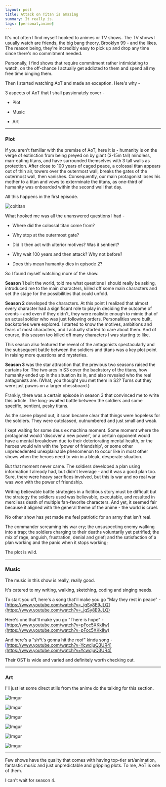 ```yaml
---
layout: post
title: Attack on Titan is amazing
summary: It really is.
tags: [personal,anime]
---
```


It's not often I find myself hooked to animes or TV shows. The TV shows I usually watch are friends, the big bang theory, Brooklyn 99 - and the likes. The reason being, they're incredibly easy to pick up and drop any time since there's no commitment needed.

Personally, I find shows that require commitment rather intimidating to watch, on the off-chance I actually get addicted to them and spend all my free time binging them.

Then I started watching AoT and made an exception. Here's why -

3 aspects of AoT that I shall passionately cover -
- Plot

- Music

- Art



---------------------------------------

### Plot

If you aren't familiar with the premise of AoT, here it is - humanity is on the verge of extinction from being preyed on by giant (3-15m tall) mindless, man-eating titans, and have surrounded themselves with 3 tall walls as protection. After close to 100 years of caged peace, a colossal titan appears out of thin air, towers over the outermost wall, breaks the gates of the outermost wall, then vanishes. Consequently, our main protagonist loses his mother to a titan and vows to exterminate the titans, as one-third of humanity was onboarded within the second wall that day.

All this happens in the first episode.


![coltitan](https://media.giphy.com/media/P4E6hPfaxxk6Q/giphy.gif)

What hooked me was all the unanswered questions I had -
- Where did the colossal titan come from?

- Why stop at the outermost gate?

- Did it then act with ulterior motives? Was it sentient?

- Why wait 100 years and then attack? Why not before?

- Does this mean humanity dies in episode 2?

So I found myself watching more of the show.

**Season 1** built the world, told me what questions I should really be asking, introduced me to the main characters, killed off some main characters and set the stage for the possibilities that could unfold.

**Season 2** developed the characters. At this point I realized that almost every character had a significant role to play in deciding the outcome of events - and even if they didn't, they were realistic enough to mimic that of an actual soldier who was just following orders. Personalities were built, backstories were explored. I started to know the motives, ambitions and fears of most characters, and I actually started to care about them. And of course, this season too killed off many characters I was starting to like.

This season also featured the reveal of the antagonists spectacularly and the subsequent battle between the soldiers and titans was a key plot point in raising more questions and mysteries.

**Season 3** was the star attraction that the previous two seasons raised the curtains for. The two arcs in S3 cover the backstory of the titans, how humanity ended up in the situation its in, and also revealed who the real antagonists are. (What, you thought you met them in S2? Turns out they were just pawns on a larger chessboard.)

Frankly, there was a certain episode in season 3 that convinced me to write this article. The long-awaited battle between the soldiers and some specific, sentient, pesky titans.

As the scene played out, it soon became clear that things were hopeless for the soldiers. They were outclassed, outnumbered and just small and weak.

I kept waiting for some deus ex machina moment. Some moment where the protagonist would 'discover a new power', or a certain opponent would have a mental breakdown due to their deteriorating mental health, or the heroes would win with the 'power of friendship', or some other unprecedented unexplainable phenomenon to occur like in most other shows when the heroes need to win in a bleak, desperate situation. 

But that moment never came. The soldiers developed a plan using information I already had, but didn't leverage - and it was a good plan too. Sure, there were heavy sacrifices involved, but this is war and no real war was won with the power of friendship. 

Writing believable battle strategies in a fictitious story must be difficult but the strategy the soldiers used was believable, executable, and resulted in merciless death of multiple fan-favorite characters. And yet, it seemed fair because it aligned with the general theme of the anime - the world is cruel. 

No other show has yet made me feel patriotic for an army that isn't real. 

The commander screaming his war cry; the unsuspecting enemy walking into a trap; the soldiers charging to their deaths voluntarily yet petrified; the mix of rage, anguish, frustration, denial and grief; and the satisfaction of a plan working and the panic when it stops working; 

The plot is wild.

-----------------------------------------

### Music

The music in this show is really, really good.

It's catered to my writing, walking, sketching, coding and singing needs.

To start you off, here's a song that'll make you go "May they rest in peace" - <span style="color:blue;">[https://www.youtube.com/watch?v=_jqSy8E9JLQ](https://www.youtube.com/watch?v=_jqSy8E9JLQ)</span>

Here's one that'll make you go "There is hope" - <span style="color:blue;">[https://www.youtube.com/watch?v=pFoc5XKkIIw](https://www.youtube.com/watch?v=pFoc5XKkIIw)</span>

And here's a "sh*t's gonna hit the roof" kinda song - <span style="color:blue;">[https://www.youtube.com/watch?v=YcwdjuQ3UR4](https://www.youtube.com/watch?v=YcwdjuQ3UR4)</span>


Their OST is wide and varied and definitely worth checking out.


--------------------------------------------

### Art

I'll just let some direct stills from the anime do the talking for this section.

![Imgur](https://i.imgur.com/T6ZnRRl.jpg)

![Imgur](https://i.imgur.com/zxRp6g7.jpg)

![Imgur](https://i.imgur.com/d2cn697.png)

![Imgur](https://i.imgur.com/TfzMEtQ.jpg)

![Imgur](https://i.imgur.com/Uci1PyD.jpg)

![Imgur](https://i.imgur.com/qgUNrG0.jpg)

-------------------------------------------------

Few shows have the quality that comes with having top-tier art/animation, fantastic music and just unpredictable and gripping plots. To me, AoT is one of them.

I can't wait for season 4.